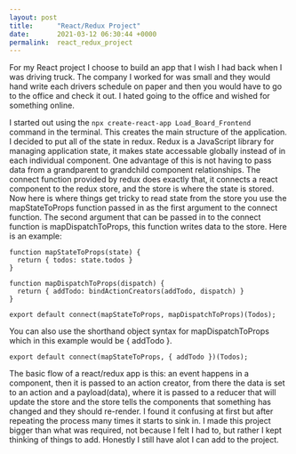```yaml
---
layout: post
title:      "React/Redux Project"
date:       2021-03-12 06:30:44 +0000
permalink:  react_redux_project
---
```



For my React project I choose to build an app that I wish I had back when I was driving truck.  The company I worked for was small and they would hand write each drivers schedule on paper and then you would have to go to the office and check it out. I hated going to the office and wished for something online.

I started out using the  `npx create-react-app Load_Board_Frontend`  command in the terminal. This creates the main structure of the application. I decided to put all of the state in redux. Redux is a JavaScript library for managing application state, it makes state accessable globally instead of in each individual component.  One advantage of this is not having to pass data from a grandparent to grandchild component relationships. The connect function provided by redux does exactly that, it connects a react component to the redux store, and the store is where the state is stored. Now here is where things get tricky to read state from the store you use the mapStateToProps function passed in as the first argument to the connect function. The second argument that can be passed in to the connect function is mapDispatchToProps, this function writes data to the store. Here is an example:

```
function mapStateToProps(state) {
  return { todos: state.todos }
}

function mapDispatchToProps(dispatch) {
  return { addTodo: bindActionCreators(addTodo, dispatch) }
}

export default connect(mapStateToProps, mapDispatchToProps)(Todos);
```

You can also use the shorthand object syntax for mapDispatchToProps which in this example would be { addTodo }.

```
export default connect(mapStateToProps, { addTodo })(Todos);
```

The basic flow of a react/redux app is this: an event happens in a component, then it is passed to an action creator, from there the data is set to an action and a payload(data), where it is passed to a reducer that will update the store and the store tells the components that something has changed and they should re-render. I found it confusing at first but after repeating the process many times it starts to sink in. I made this project bigger than what was required, not because I felt I had to, but rather I kept thinking of things to add. Honestly I still have alot I can add to the project.
